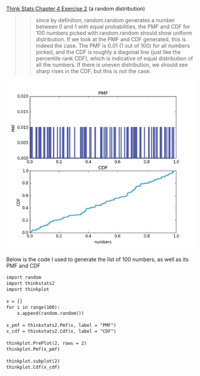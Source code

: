 [Think Stats Chapter 4 Exercise 2](http://greenteapress.com/thinkstats2/html/thinkstats2005.html#toc41) (a random distribution)

>> since by definition, random.random generates a number between 0 and 1 with equal probabilities, the PMF and CDF for 100 numbers picked with random.random should show uniform distribution.
If we look at the PMF and CDF generated, this is indeed the case. The PMF is 0.01 (1 out of 100) for all numbers picked, and the CDF is roughly a diagonal line (just like the percentile rank CDF), which is indicative of equal distribution of all the numbers.
If there is uneven distribution, we should see sharp rises in the CDF, but this is not the case.

![random figure](https://github.com/wyz33/dsp/blob/master/img/4-2-random.png)

Below is the code I used to generate the list of 100 numbers, as well as its PMF and CDF
```
import random
import thinkstats2
import thinkplot

x = []
for i in range(100):
    x.append(random.random())
    
x_pmf = thinkstats2.Pmf(x, label = "PMF")
x_cdf = thinkstats2.Cdf(x, label = "CDF")

thinkplot.PrePlot(2, rows = 2)
thinkplot.Pmf(x_pmf)

thinkplot.subplot(2)
thinkplot.Cdf(x_cdf)
```
